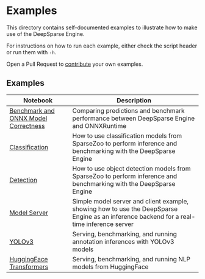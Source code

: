 <!--
Copyright (c) 2021 - present / Neuralmagic, Inc. All Rights Reserved.

Licensed under the Apache License, Version 2.0 (the "License");
you may not use this file except in compliance with the License.
You may obtain a copy of the License at

   http://www.apache.org/licenses/LICENSE-2.0

Unless required by applicable law or agreed to in writing,
software distributed under the License is distributed on an "AS IS" BASIS,
WITHOUT WARRANTIES OR CONDITIONS OF ANY KIND, either express or implied.
See the License for the specific language governing permissions and
limitations under the License.
-->

# Examples

This directory contains self-documented examples to illustrate how to make use of the DeepSparse Engine. 

For instructions on how to run each example, either check the script header or run them with `-h`.

Open a Pull Request to [contribute](https://github.com/neuralmagic/deepsparse/blob/main/CONTRIBUTING.md) your own examples.

## Examples

| Notebook     |      Description      |
|----------|-------------|
| [Benchmark and ONNX Model Correctness](https://github.com/neuralmagic/deepsparse/blob/main/examples/benchmark/)  | Comparing predictions and benchmark performance between DeepSparse Engine and ONNXRuntime  |
| [Classification](https://github.com/neuralmagic/deepsparse/blob/main/examples/classification/)  | How to use classification models from SparseZoo to perform inference and benchmarking with the DeepSparse Engine  |
| [Detection](https://github.com/neuralmagic/deepsparse/blob/main/examples/detection/)  | How to use object detection models from SparseZoo to perform inference and benchmarking with the DeepSparse Engine  |
| [Model Server](https://github.com/neuralmagic/deepsparse/blob/main/examples/flask/)  | Simple model server and client example, showing how to use the DeepSparse Engine as an inference backend for a real-time inference server |
| [YOLOv3](https://github.com/neuralmagic/deepsparse/blob/main/examples/ultralytics-yolov3/) | Serving, benchmarking, and running annotation inferences with YOLOv3 models |
| [HuggingFace Transformers](https://github.com/neuralmagic/deepsparse/blob/main/examples/huggingface-transformers/) | Serving, benchmarking, and running NLP models from HuggingFace |
